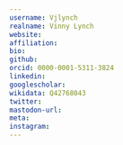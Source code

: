```yaml
---
username: Vjlynch
realname: Vinny Lynch
website: 
affiliation: 
bio: 
github: 
orcid: 0000-0001-5311-3824
linkedin: 
googlescholar: 
wikidata: Q42768043
twitter: 
mastodon-url: 
meta:
instagram:
---
```

